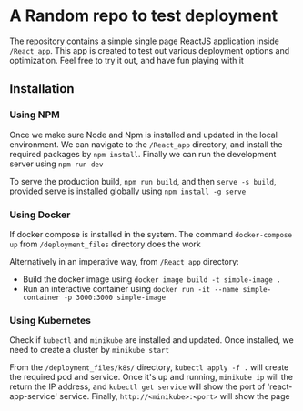 # A Random repo to test deployment

The repository contains a simple single page ReactJS application inside ```/React_app```. This app is created to test out various deployment options and optimization. Feel free to try it out, and have fun playing with it

## Installation

### Using NPM

Once we make sure Node and Npm is installed and updated in the local environment. We can navigate to the ```/React_app``` directory, and install the required packages by ```npm install```. Finally we can run the development server using ```npm run dev```

To serve the production build, ```npm run build```, and then ```serve -s build```, provided serve is installed globally using ```npm install -g serve```

### Using Docker

If docker compose is installed in the system. The command ```docker-compose up``` from ```/deployment_files``` directory does the work

Alternatively in an imperative way, from ```/React_app``` directory:

- Build the docker image using ```docker image build -t simple-image .```
- Run an interactive container using ```docker run -it --name simple-container -p 3000:3000 simple-image```

### Using Kubernetes

Check if ```kubectl``` and ```minikube``` are installed and updated. Once installed, we need to create a cluster by ```minikube start```

From the ```/deployment_files/k8s/``` directory, ```kubectl apply -f .``` will create the required pod and service. Once it's up and running, ```minikube ip``` will the return the IP address, and ```kubectl get service``` will show the port of 'react-app-service' service. Finally, ```http://<minikube>:<port>``` will show the page